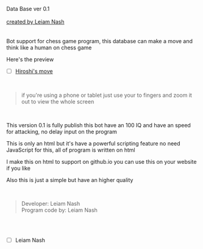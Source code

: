 Data Base ver 0.1
<br> <br>
[created by Leiam Nash](https://www.facebook.com/LeiamNashRebrth)
<br> <br> <br> Bot support for chess game program, this database can make a move and think like a human on chess game
<Br>

Here's the preview <br>
- [ ] [Hiroshi's move](https://leiamnashrebirth.github.io/Hiroshi/) 
<Br> 

> if you're using a phone or tablet just use your to fingers and zoom it out to view the whole screen
<Br> 

This version 0.1 is fully publish this bot have an 100 IQ and have an speed for attacking, no delay input on the program
<Br>

This is only an html but it's have a powerful scripting feature no need JavaScript for this, all of program is written on html
<Br>

I make this on html to support on github.io you can use this on your website if you like
<Br>

Also this is just a simple but have an higher quality
<br>

<Br>

> Developer: Leiam Nash <br> Program code by: Leiam Nash 

<br> <br>
- [ ] Leiam Nash
